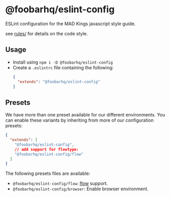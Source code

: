 # @foobarhq/eslint-config

ESLint configuration for the MAD Kings javascript style guide.

see [rules/](https://github.com/foobarhq/eslint-config-foobarhq/tree/master/rules) for details on the code style.

## Usage

- Install using `npm i -D @foobarhq/eslint-config`
- Create a `.eslintrc` file containing the following:
    ```json
    {
      "extends": "@foobarhq/eslint-config"
    }
    ```

## Presets

We have more than one preset available for our different environments. You can enable these variants by inheriting from more of our configuration presets:

```json
{
  "extends": [
    "@foobarhq/eslint-config",
    // add support for flowtype:
    "@foobarhq/eslint-config/flow"
  ]
}
```

The following presets files are available:

- `@foobarhq/eslint-config/flow`: [flow](http://flow.org) support.
- `@foobarhq/eslint-config/browser`: Enable browser environment.
